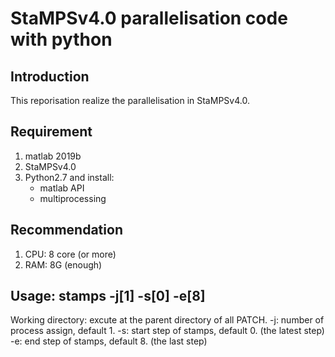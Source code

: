 # StaMPSv4.0 parallelisation code with python

## Introduction

This reporisation realize the parallelisation in StaMPSv4.0.


## Requirement

1. matlab 2019b
2. StaMPSv4.0
3. Python2.7 and install:
	* matlab API
	* multiprocessing

## Recommendation 

1. CPU: 8 core (or more)
2. RAM: 8G (enough)


## Usage: stamps -j[1] -s[0] -e[8]
Working directory: excute at the parent directory of all PATCH.
<options>
	-j: number of process assign, default 1.
	-s: start step of stamps, default 0. (the latest step)
	-e: end step of stamps, default 8. (the last step)
